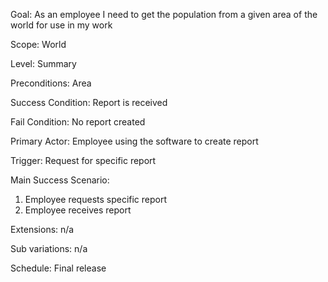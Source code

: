 Goal: As an employee I need to get the population from a given area of the world for use in my work

Scope: World

Level: Summary

Preconditions: Area

Success Condition: Report is received

Fail Condition: No report created

Primary Actor: Employee using the software to create report

Trigger: Request for specific report

Main Success Scenario:
1. Employee requests specific report
2. Employee receives report

Extensions: n/a

Sub variations: n/a

Schedule: Final release
